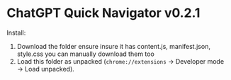 # ChatGPT Quick Navigator v0.2.1
Install:
1. Download the folder ensure insure it has content.js, manifest.json, style.css you can manually download them too
2. Load this folder as unpacked (`chrome://extensions` → Developer mode → Load unpacked).
